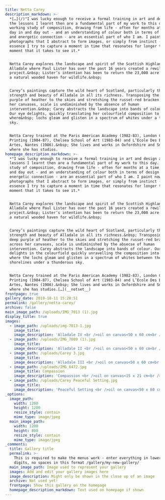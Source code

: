 ```yaml
---
title: Netta Carey
description_markdown: >-
  *[…](/)"I was lucky enough to receive a formal training in art and design and
  the lessons I learnt then are a fundamental part of my work to this day. A
  working study of composition, drawing from life - often for months at a time,
  day in and day out - and an understanding of colour both in terms of design
  and energetic connection - are an essential part of who I am. I paint now from
  photographs that I abstract to form images, or simply from instinct - in
  essence I try to capture a moment in time that resonates for longer than the
  moment that it takes to see it.*


  Netta Carey explores the landscape and spirit of the Scottish Highlands at
  Alladale where Paul Lister has over the past 16 years created a rewilding
  project.&nbsp; Lister’s intention has been to return the 23,000 acre estate to
  a natural wooded haven for wildlife.&nbsp;


  Carey’s paintings capture the wild heart of Scotland, particularly the quiet
  strength and beauty of Alladale in all its richness. Transposing the deep
  purple of heather to the skies and stretching the russet-red bracken across
  her canvases, scale is undiminished by the absence of human
  intervention.&nbsp; Carey abstracts the landscape into bands of colour.&nbsp;
  Our eye delights, quickly translating her colourfield composition to landscape
  where&nbsp; lochs gleam and glisten in a spectrum of whites under a thunderous
  sky.


  Netta Carey trained at the Paris American Academy (1982-83), London College of
  Printing (1984-87), Chelsea School of Art (1983-84) and L’Ecole Des Beaux
  Artes, Nantes (1986).&nbsp; She lives and works in Oxfordshire and Snowdonia
  where she has studios.
homepage_description_markdown: >-
  *"I was lucky enough to receive a formal training in art and design and the
  lessons I learnt then are a fundamental part of my work to this day. A working
  study of composition, drawing from life - often for months at a time, day in
  and day out - and an understanding of colour both in terms of design and
  energetic connection - are an essential part of who I am. I paint now from
  photographs that I abstract to form images, or simply from instinct - in
  essence I try to capture a moment in time that resonates for longer than the
  moment that it takes to see it.*


  Netta Carey explores the landscape and spirit of the Scottish Highlands at
  Alladale where Paul Lister has over the past 16 years created a rewilding
  project.&nbsp; Lister’s intention has been to return the 23,000 acre estate to
  a natural wooded haven for wildlife.&nbsp;


  Carey’s paintings capture the wild heart of Scotland, particularly the quiet
  strength and beauty of Alladale in all its richness.&nbsp; Transposing the
  deep purple of heather to the skies and stretching the russet-red bracken
  across her canvases, scale is undiminished by the absecse of human
  intervention. Carey abstracts the landscape into bands of colour. Our eye
  delights in the colourfield quickly unravelling the composition into landscape
  where the lochs gleam and glisten in a spectrum of whites between the
  shorelines under a thunderous sky.


  Netta Carey trained at the Paris American Academy (1982-83), London College of
  Printing (1984-87), Chelsea School of Art (1983-84) and L’Ecole Des Beaux
  Artes, Nantes (1986).&nbsp; She lives and works in Oxfordshire and Snowdonia
  where she has studios.[…](__notset__)
frontpage: true
gallery_date: 2019-10-11 15:28:51
permalink: /gallery/netta-carey/
archive: false
main_image_path: /uploads/IMG_7013 (1).jpg
display_title: true
images:
  - image_path: /uploads/img-7013-1.jpg
    image_title:
    image_description: 'Alladale IV <br />oil on canvas<50 x 60 cm<br />&amp;pound 1,250'
  - image_path: /uploads/IMG_7009 (1).jpg
    image_title:
    image_description: 'Alladale II <br />oil on canvas<50 x 60 cm<br />&amp;pound 1,250 SOLD'
  - image_path: /uploads/Carey 3.jpg
    image_title:
    image_description: 'Alladale III <br />oil on canvas<50 x 60 cm<br />&amp;pound 1,250'
  - image_path: /uploads/IMG_6472.jpg
    image_title: Compassion
    image_description: 'Compassion <br />oil on canvas<15 x 21 cm<br />&amp;pound 1,250'
  - image_path: /uploads/Carey Peaceful Setting.jpg
    image_title:
    image_description: 'Peaceful Setting <br />oil on canvas<50 x 60 cm<br />&amp;pound 1,250'
_options:
  image_path:
    width: 1200
    height: 1200
    resize_style: contain
    mime_type: image/jpeg
  main_image_path:
    width: 1200
    height: 800
    resize_style: contain
    mime_type: image/jpeg
_comments:
  title: Gallery title
  permalink: >-
    This is required to make the menus work - enter everything in lower case, no
    digits, no spaces in this format /gallery/my-new-gallery/
  main_image_path: Image used to represent your gallery
  images: Add and edit your gallery images here
  image_description: Might only be shown in the close up of an image
  archive: Not used yet!
  frontpage: Show this gallery on the homepage
  homepage_description_markdown: Text used on homepage if shown
---
```



